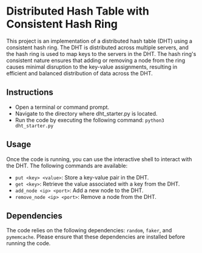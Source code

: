 # Distributed Hash Table with Consistent Hash Ring
This project is an implementation of a distributed hash table (DHT) using a consistent hash ring. The DHT is distributed across multiple servers, and the hash ring is used to map keys to the servers in the DHT. The hash ring's consistent nature ensures that adding or removing a node from the ring causes minimal disruption to the key-value assignments, resulting in efficient and balanced distribution of data across the DHT.

## Instructions
- Open a terminal or command prompt.
- Navigate to the directory where dht_starter.py is located.
- Run the code by executing the following command: `python3 dht_starter.py`

## Usage
Once the code is running, you can use the interactive shell to interact with the DHT. The following commands are available:
- `put <key> <value>`: Store a key-value pair in the DHT.
- `get <key>`: Retrieve the value associated with a key from the DHT.
- `add_node <ip> <port>`: Add a new node to the DHT.
- `remove_node <ip> <port>`: Remove a node from the DHT.

## Dependencies
The code relies on the following dependencies: `random`, `faker`, and `pymemcache`. Please ensure that these dependencies are installed before running the code.
